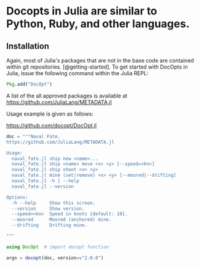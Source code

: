 # Docopts in Julia are similar to Python, Ruby, and other languages.

## Installation

Again, most of Julia's packages that are not in the base code are contained within git repositories. [@getting-started]. To get started with DocOpts in Julia,
issue the following command within the Julia REPL:

```julia
Pkg.add("DocOpt")
```

A list of the all approved packages is available at https://github.com/JuliaLang/METADATA.jl

Usage example is given as follows:

https://github.com/docopt/DocOpt.jl

```Julia
doc = """Naval Fate.
https://github.com/JuliaLang/METADATA.jl

Usage:
  naval_fate.jl ship new <name>...
  naval_fate.jl ship <name> move <x> <y> [--speed=<kn>]
  naval_fate.jl ship shoot <x> <y>
  naval_fate.jl mine (set|remove) <x> <y> [--moored|--drifting]
  naval_fate.jl -h | --help
  naval_fate.jl --version

Options:
  -h --help     Show this screen.
  --version     Show version.
  --speed=<kn>  Speed in knots [default: 10].
  --moored      Moored (anchored) mine.
  --drifting    Drifting mine.

"""

using DocOpt  # import docopt function

args = docopt(doc, version=v"2.0.0")
```
